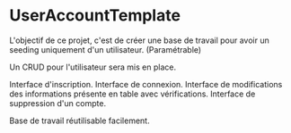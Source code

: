 # UserAccountTemplate

L'objectif de ce projet, c'est de créer une base de travail pour avoir un seeding uniquement d'un utilisateur. (Paramétrable)

Un CRUD pour l'utilisateur sera mis en place. 

Interface d'inscription.
Interface de connexion.
Interface de modifications des informations présente en table avec vérifications.
Interface de suppression d'un compte.

Base de travail réutilisable facilement.



